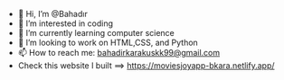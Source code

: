 - 👋 Hi, I’m @Bahadır
- 👀 I’m interested in coding 
- 🌱 I’m currently learning computer science
- 💞️ I’m looking to work on HTML,CSS, and Python
- 📫 How to reach me: bahadirkarakuskk99@gmail.com
- Check this website I built ==> https://moviesjoyapp-bkara.netlify.app/

<!---
bahadir11/bahadir11 is a ✨ special ✨ repository because its `README.md` (this file) appears on your GitHub profile.
You can click the Preview link to take a look at your changes.
--->
